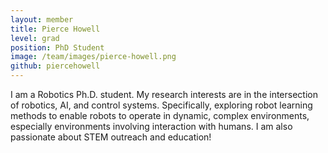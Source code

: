 ```yaml
---
layout: member
title: Pierce Howell
level: grad
position: PhD Student
image: /team/images/pierce-howell.png
github: piercehowell
---
```




I am a Robotics Ph.D. student. My research interests are in the intersection of robotics, AI, and control systems. Specifically, exploring robot learning methods to enable robots to operate in dynamic, complex environments, especially environments involving interaction with humans. I am also passionate about STEM outreach and education!
